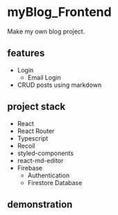 # myBlog_Frontend

Make my own blog project.

## features

-   Login
    -   Email Login
-   CRUD posts using markdown

## project stack

-   React
-   React Router
-   Typescript
-   Recoil
-   styled-components
-   react-md-editor
-   Firebase
    -   Authentication
    -   Firestore Database

## demonstration
